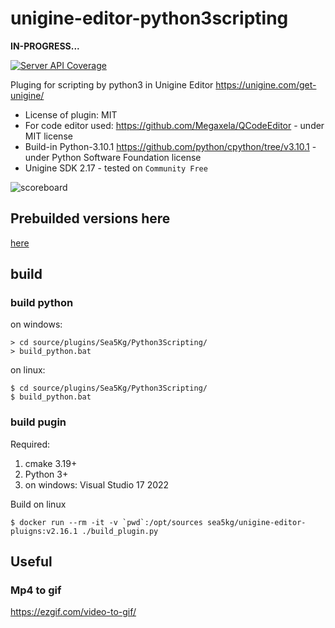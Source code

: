 # unigine-editor-python3scripting

**IN-PROGRESS...**

[![Server API Coverage](https://img.shields.io/badge/Unigine-2.17-yellow.svg)](https://developer.unigine.com/en/docs/2.17/)

Pluging for scripting by python3 in Unigine Editor https://unigine.com/get-unigine/

* License of plugin: MIT
* For code editor used: https://github.com/Megaxela/QCodeEditor - under MIT license
* Build-in Python-3.10.1 https://github.com/python/cpython/tree/v3.10.1 - under Python Software Foundation license
* Unigine SDK 2.17 - tested on `Community Free`

![scoreboard](preview.gif)

## Prebuilded versions here

[here](https://sea-kg.com/files/unigine-plugins/UnigineEditorPlugin_Python3Scripting/v2.17/)


## build

### build python

on windows:
```
> cd source/plugins/Sea5Kg/Python3Scripting/
> build_python.bat
```

on linux:
```
$ cd source/plugins/Sea5Kg/Python3Scripting/
$ build_python.bat
```

### build pugin

Required:
1. cmake 3.19+
2. Python 3+
3. on windows: Visual Studio 17 2022

Build on linux

```
$ docker run --rm -it -v `pwd`:/opt/sources sea5kg/unigine-editor-pluigns:v2.16.1 ./build_plugin.py
```


## Useful

### Mp4 to gif

https://ezgif.com/video-to-gif/

